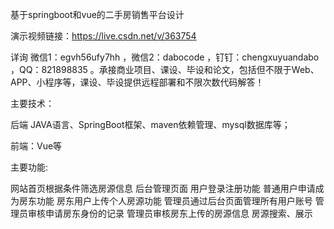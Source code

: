 基于springboot和vue的二手房销售平台设计

演示视频链接：https://live.csdn.net/v/363754

详询 微信1：egvh56ufy7hh ，微信2：dabocode ，钉钉：chengxuyuandabo ，QQ：821898835 。承接商业项目、课设、毕设和论文，包括但不限于Web、APP、小程序等，课设、毕设提供远程部署和不限次数代码解答！

主要技术：

后端 JAVA语言、SpringBoot框架、maven依赖管理、mysql数据库等；

前端：Vue等

主要功能:

网站首页根据条件筛选房源信息
后台管理页面
用户登录注册功能
普通用户申请成为房东功能
房东用户上传个人房源功能
管理员通过后台页面管理所有用户账号
管理员审核申请房东身份的记录
管理员审核房东上传的房源信息
房源搜索、展示
